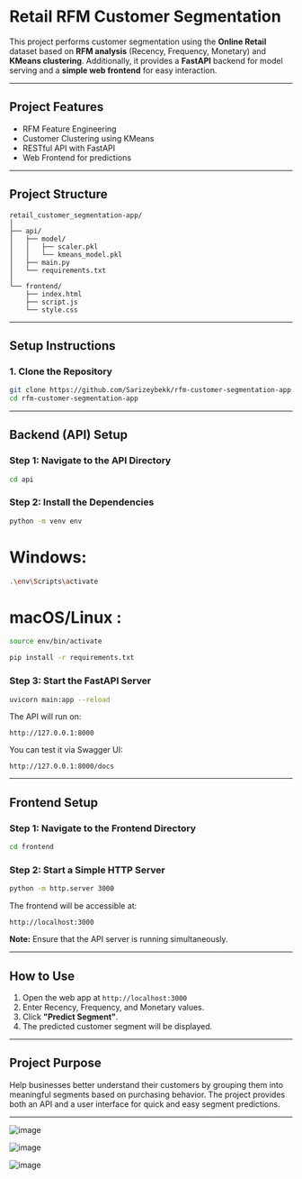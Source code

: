 # Retail RFM Customer Segmentation

This project performs customer segmentation using the **Online Retail** dataset based on **RFM analysis** (Recency, Frequency, Monetary) and **KMeans clustering**. Additionally, it provides a **FastAPI** backend for model serving and a **simple web frontend** for easy interaction.

---

##  Project Features

- RFM Feature Engineering
- Customer Clustering using KMeans
- RESTful API with FastAPI
- Web Frontend for predictions

---

##  Project Structure

```
retail_customer_segmentation-app/
│
├── api/
│   ├── model/
│   │   ├── scaler.pkl
│   │   └── kmeans_model.pkl
│   ├── main.py
│   └── requirements.txt
│
└── frontend/
    ├── index.html
    ├── script.js
    └── style.css
```

---

##  Setup Instructions

### 1. Clone the Repository

```bash
git clone https://github.com/Sarizeybekk/rfm-customer-segmentation-app.git
cd rfm-customer-segmentation-app
```

---

##  Backend (API) Setup

### Step 1: Navigate to the API Directory
```bash
cd api
```

### Step 2: Install the Dependencies
```bash
python -m venv env
```
# Windows:
```bash
.\env\Scripts\activate
```
# macOS/Linux :
```bash
source env/bin/activate
```

```bash
pip install -r requirements.txt
```

### Step 3: Start the FastAPI Server
```bash
uvicorn main:app --reload
```

The API will run on:
```
http://127.0.0.1:8000
```
You can test it via Swagger UI:
```
http://127.0.0.1:8000/docs
```

---

##  Frontend Setup

### Step 1: Navigate to the Frontend Directory
```bash
cd frontend
```

### Step 2: Start a Simple HTTP Server
```bash
python -m http.server 3000
```

The frontend will be accessible at:
```
http://localhost:3000
```

**Note:** Ensure that the API server is running simultaneously.

---

##  How to Use

1. Open the web app at `http://localhost:3000`
2. Enter Recency, Frequency, and Monetary values.
3. Click **"Predict Segment"**.
4. The predicted customer segment will be displayed.

---

##  Project Purpose

Help businesses better understand their customers by grouping them into meaningful segments based on purchasing behavior. The project provides both an API and a user interface for quick and easy segment predictions.

---
![image](https://github.com/user-attachments/assets/fb4b4a3b-4b13-43bd-b810-11e553cc73a0)

![image](https://github.com/user-attachments/assets/bcd56612-1011-4331-b327-e0539cad9e17)

![image](https://github.com/user-attachments/assets/a825163a-7569-45f2-b598-652bdf6e8bf5)

